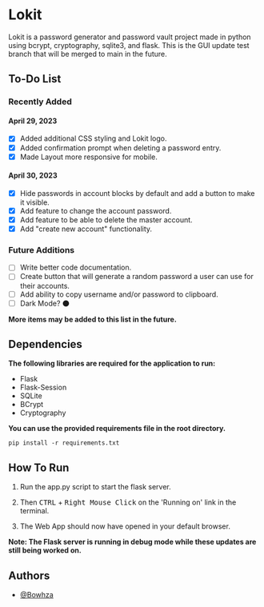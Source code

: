 # Lokit

Lokit is a password generator and password vault project made in python using bcrypt, cryptography, sqlite3, and flask. This is the GUI update test branch that will be merged to main in the future.

## To-Do List

### Recently Added

#### April 29, 2023
- [x] Added additional CSS styling and Lokit logo.
- [x] Added confirmation prompt when deleting a password entry.
- [x] Made Layout more responsive for mobile.

#### April 30, 2023
- [x] Hide passwords in account blocks by default and add a button to make it visible.
- [x] Add feature to change the account password.
- [x] Add feature to be able to delete the master account.
- [x] Add "create new account" functionality.

### Future Additions

- [ ] Write better code documentation.
- [ ] Create button that will generate a random password a user can use for their accounts.
- [ ] Add ability to copy username and/or password to clipboard.
- [ ] Dark Mode? 🌑

**More items may be added to this list in the future.**

## Dependencies

**The following libraries are required for the application to run:**
- Flask
- Flask-Session
- SQLite
- BCrypt
- Cryptography

**You can use the provided requirements file in the root directory.**<br>

```
pip install -r requirements.txt
```

## How To Run

1. Run the app.py script to start the flask server.

2. Then <kbd>CTRL</kbd> + <kbd>Right Mouse Click</kbd> on the 'Running on' link in the terminal.

3. The Web App should now have opened in your default browser.

**Note: The Flask server is running in debug mode while these updates are still being worked on.**

## Authors

- [@Bowhza](https://www.github.com/Bowhza)